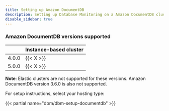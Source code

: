 ```yaml
---
title: Setting up Amazon DocumentDB
description: Setting up Database Monitoring on a Amazon DocumentDB cluster
disable_sidebar: true
---
```


### Amazon DocumentDB versions supported

|       | Instance-based cluster |
| ----- | ---------------------- |
| 4.0.0 | {{< X >}}              |
| 5.0.0 | {{< X >}}              |

**Note**: Elastic clusters are not supported for these versions. Amazon DocumentDB version 3.6.0 is also not supported.

For setup instructions, select your hosting type:

{{< partial name="dbm/dbm-setup-documentdb" >}}
